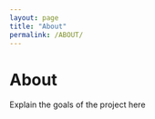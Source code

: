 ```yaml
---
layout: page
title: "About"
permalink: /ABOUT/
---
```


# About
Explain the goals of the project here

